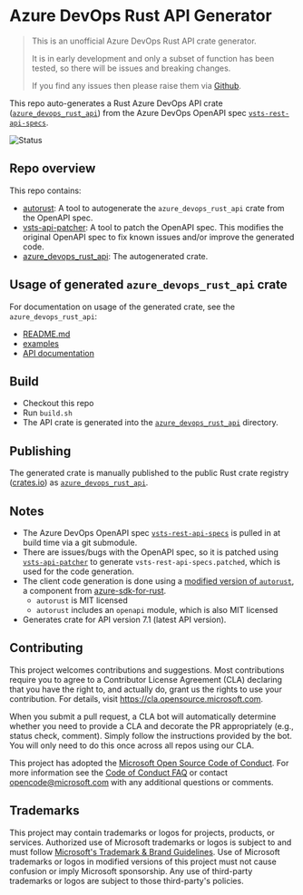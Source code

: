 # Azure DevOps Rust API Generator

> This is an unofficial Azure DevOps Rust API crate generator.
>
> It is in early development and only a subset of function has been tested, so there will be issues and breaking changes.
>
> If you find any issues then please raise them via [Github](https://github.com/microsoft/azure-devops-rust-api/issues).

This repo auto-generates a Rust Azure DevOps API crate ([`azure_devops_rust_api`](azure_devops_rust_api/)) from the Azure DevOps OpenAPI spec [`vsts-rest-api-specs`](https://github.com/MicrosoftDocs/vsts-rest-api-specs).

![Status](https://github.com/microsoft/azure-devops-rust-api/actions/workflows/build.yml/badge.svg)

## Repo overview

This repo contains:

- [autorust](autorust/):  A tool to autogenerate the `azure_devops_rust_api` crate from the OpenAPI spec.
- [vsts-api-patcher](vsts-api-patcher/): A tool to patch the OpenAPI spec. This modifies the original OpenAPI spec to fix known issues and/or improve the generated code.
- [azure_devops_rust_api](azure_devops_rust_api/): The autogenerated crate.

## Usage of generated `azure_devops_rust_api` crate

For documentation on usage of the generated crate, see the `azure_devops_rust_api`:

- [README.md](azure_devops_rust_api/README.md)
- [examples](azure_devops_rust_api/examples/)
- [API documentation](https://docs.rs/azure_devops_rust_api)

## Build

- Checkout this repo
- Run `build.sh`
- The API crate is generated into the [`azure_devops_rust_api`](azure_devops_rust_api/) directory.

## Publishing

The generated crate is manually published to the public Rust crate registry ([crates.io](https://crates.io/)) as [`azure_devops_rust_api`](https://crates.io/crates/azure_devops_rust_api).

## Notes

- The Azure DevOps OpenAPI spec [`vsts-rest-api-specs`](https://github.com/MicrosoftDocs/vsts-rest-api-specs) is pulled in at build time via a git submodule.
- There are issues/bugs with the OpenAPI spec, so it is patched using [`vsts-api-patcher`](vsts-api-patcher/) to generate `vsts-rest-api-specs.patched`, which is used for the code generation.
- The client code generation is done using a [modified version of `autorust`](autorust/), a component from [azure-sdk-for-rust](https://github.com/Azure/azure-sdk-for-rust).
  - `autorust` is MIT licensed
  - `autorust` includes an `openapi` module, which is also MIT licensed
- Generates crate for API version 7.1 (latest API version).

## Contributing

This project welcomes contributions and suggestions.  Most contributions require you to agree to a
Contributor License Agreement (CLA) declaring that you have the right to, and actually do, grant us
the rights to use your contribution. For details, visit https://cla.opensource.microsoft.com.

When you submit a pull request, a CLA bot will automatically determine whether you need to provide
a CLA and decorate the PR appropriately (e.g., status check, comment). Simply follow the instructions
provided by the bot. You will only need to do this once across all repos using our CLA.

This project has adopted the [Microsoft Open Source Code of Conduct](https://opensource.microsoft.com/codeofconduct/).
For more information see the [Code of Conduct FAQ](https://opensource.microsoft.com/codeofconduct/faq/) or
contact [opencode@microsoft.com](mailto:opencode@microsoft.com) with any additional questions or comments.

## Trademarks

This project may contain trademarks or logos for projects, products, or services. Authorized use of Microsoft 
trademarks or logos is subject to and must follow 
[Microsoft's Trademark & Brand Guidelines](https://www.microsoft.com/en-us/legal/intellectualproperty/trademarks/usage/general).
Use of Microsoft trademarks or logos in modified versions of this project must not cause confusion or imply Microsoft sponsorship.
Any use of third-party trademarks or logos are subject to those third-party's policies.
